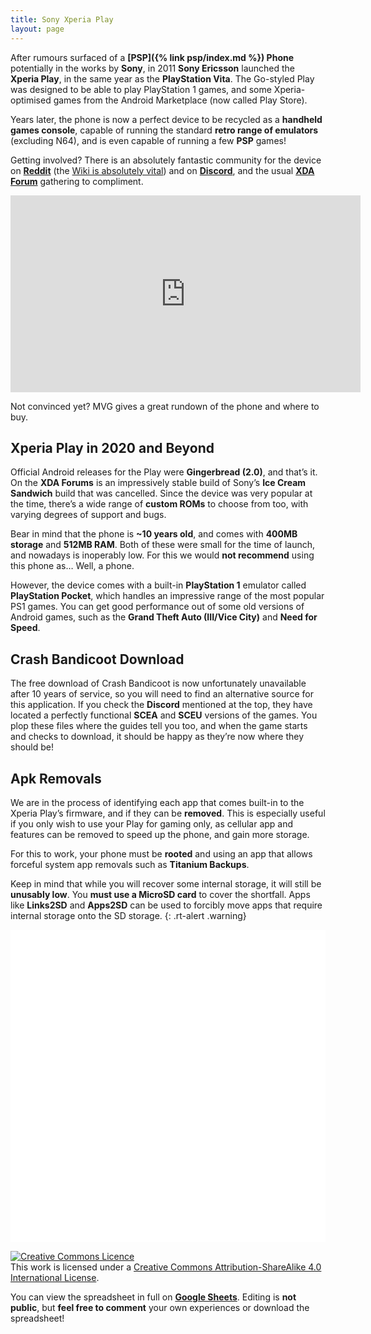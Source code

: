 ```yaml
---
title: Sony Xperia Play
layout: page
---
```


After rumours surfaced of a **[PSP]({% link psp/index.md %}) Phone** potentially in the works by **Sony**, in 2011 **Sony Ericsson** launched the **Xperia Play**, in the same year as the **PlayStation Vita**. The Go-styled Play was designed to be able to play PlayStation 1 games, and some Xperia-optimised games from the Android Marketplace (now called Play Store).

Years later, the phone is now a perfect device to be recycled as a **handheld games console**, capable of running the standard **retro range of emulators** (excluding N64), and is even capable of running a few **PSP** games!

Getting involved? There is an absolutely fantastic community for the device on **[Reddit](https://www.reddit.com/r/xperiaplay/)** (the [Wiki is absolutely vital](https://www.reddit.com/r/xperiaplay/wiki/index)) and on **[Discord](https://discord.gg/yZVtGEB)**, and the usual **[XDA Forum](https://forum.xda-developers.com/c/sony-ericsson-xperia-play.1090/)** gathering to compliment.

<p class="text-center">
	<iframe width="560" height="315" src="https://www.youtube-nocookie.com/embed/BGpt8E3YmNw" title="YouTube video player" frameborder="0" allow="accelerometer; autoplay; clipboard-write; encrypted-media; gyroscope; picture-in-picture" allowfullscreen></iframe>
</p>

Not convinced yet? MVG gives a great rundown of the phone and where to buy.

## Xperia Play in 2020 and Beyond

Official Android releases for the Play were **Gingerbread (2.0)**, and that’s it. On the **XDA Forums** is an impressively stable build of Sony’s **Ice Cream Sandwich** build that was cancelled. Since the device was very popular at the time, there’s a wide range of **custom ROMs** to choose from too, with varying degrees of support and bugs.

Bear in mind that the phone is **~10 years old**, and comes with **400MB storage** and **512MB RAM**. Both of these were small for the time of launch, and nowadays is inoperably low. For this we would **not recommend** using this phone as… Well, a phone.

However, the device comes with a built-in **PlayStation 1** emulator called **PlayStation Pocket**, which handles an impressive range of the most popular PS1 games. You can get good performance out of some old versions of Android games, such as the **Grand Theft Auto (III/Vice City)** and **Need for Speed**.

## Crash Bandicoot Download

The free download of Crash Bandicoot is now unfortunately unavailable after 10 years of service, so you will need to find an alternative source for this application. If you check the **Discord** mentioned at the top, they have located a perfectly functional **SCEA** and **SCEU** versions of the games. You plop these files where the guides tell you too, and when the game starts and checks to download, it should be happy as they’re now where they should be!

## Apk Removals

We are in the process of identifying each app that comes built-in to the Xperia Play’s firmware, and if they can be **removed**. This is especially useful if you only wish to use your Play for gaming only, as cellular app and features can be removed to speed up the phone, and gain more storage.

For this to work, your phone must be **rooted** and using an app that allows forceful system app removals such as **Titanium Backups**.

Keep in mind that while you will recover some internal storage, it will still be **unusably low**. You **must use a MicroSD card** to cover the shortfall. Apps like **Links2SD** and **Apps2SD** can be used to forcibly move apps that require internal storage onto the SD storage.
{: .rt-alert .warning}

<iframe style="background-color:#fff;border:0;width:100%;height:500px" data-src="https://docs.google.com/spreadsheets/d/e/2PACX-1vSXe7hXLp4xg-B-JXEHBCjofgYcAkZW6hxISIzbSNgmvw7PGADBHX5RoD0kXz-8DEHdc5-auTkkbi_Q/pubhtml?widget=true&amp;headers=false" class=" lazyloaded"></iframe>

[![Creative Commons Licence](https://i.creativecommons.org/l/by-sa/4.0/88x31.png)](https://creativecommons.org/licenses/by-sa/4.0/)  
This work is licensed under a [Creative Commons Attribution-ShareAlike 4.0 International License](https://creativecommons.org/licenses/by-sa/4.0/).

You can view the spreadsheet in full on [**Google Sheets**](https://docs.google.com/spreadsheets/d/1_3FNsTmxbK9tTgA_00solkN69TETRKL7GbYcspdp0Yk). Editing is **not public**, but **feel free to comment** your own experiences or download the spreadsheet!
